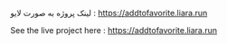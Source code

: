 لینک پروژه به صورت لایو : https://addtofavorite.liara.run

See the live project here : https://addtofavorite.liara.run
